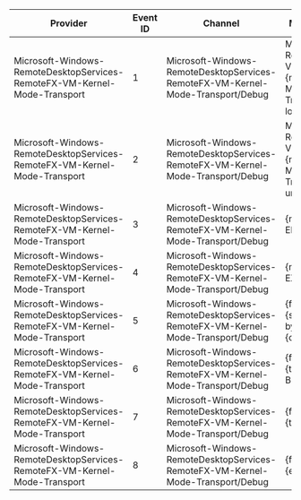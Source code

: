 Provider                                                                   |  Event ID  |  Channel                                                                          |  Message
---------------------------------------------------------------------------|------------|-----------------------------------------------------------------------------------|---------------------------------------------------------
Microsoft-Windows-RemoteDesktopServices-RemoteFX-VM-Kernel-Mode-Transport  |  1         |  Microsoft-Windows-RemoteDesktopServices-RemoteFX-VM-Kernel-Mode-Transport/Debug  |  Microsoft RemoteFX VM {message} Mode Transport loaded
Microsoft-Windows-RemoteDesktopServices-RemoteFX-VM-Kernel-Mode-Transport  |  2         |  Microsoft-Windows-RemoteDesktopServices-RemoteFX-VM-Kernel-Mode-Transport/Debug  |  Microsoft RemoteFX VM {message} Mode Transport unloaded
Microsoft-Windows-RemoteDesktopServices-RemoteFX-VM-Kernel-Mode-Transport  |  3         |  Microsoft-Windows-RemoteDesktopServices-RemoteFX-VM-Kernel-Mode-Transport/Debug  |  {message}: ENTER
Microsoft-Windows-RemoteDesktopServices-RemoteFX-VM-Kernel-Mode-Transport  |  4         |  Microsoft-Windows-RemoteDesktopServices-RemoteFX-VM-Kernel-Mode-Transport/Debug  |  {message}: EXIT
Microsoft-Windows-RemoteDesktopServices-RemoteFX-VM-Kernel-Mode-Transport  |  5         |  Microsoft-Windows-RemoteDesktopServices-RemoteFX-VM-Kernel-Mode-Transport/Debug  |  {function}: {size} bytes {operation}
Microsoft-Windows-RemoteDesktopServices-RemoteFX-VM-Kernel-Mode-Transport  |  6         |  Microsoft-Windows-RemoteDesktopServices-RemoteFX-VM-Kernel-Mode-Transport/Debug  |  {function}: {task} BEGIN
Microsoft-Windows-RemoteDesktopServices-RemoteFX-VM-Kernel-Mode-Transport  |  7         |  Microsoft-Windows-RemoteDesktopServices-RemoteFX-VM-Kernel-Mode-Transport/Debug  |  {function}: {task} END
Microsoft-Windows-RemoteDesktopServices-RemoteFX-VM-Kernel-Mode-Transport  |  8         |  Microsoft-Windows-RemoteDesktopServices-RemoteFX-VM-Kernel-Mode-Transport/Debug  |  {function}: {event}